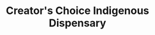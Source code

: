 ---
title: "Creator's Choice Indigenous Dispensary"
url: /capreol/creators-choice-indigenous-dispensary/
shop: convenience
---